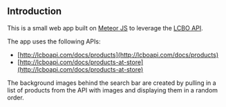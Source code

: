 ## Introduction

This is a small web app built on [Meteor JS](http://meteor.com/) to
leverage the [LCBO API](http://lcboapi.com/).

The app uses the following APIs:
- [http://lcboapi.com/docs/products](http://lcboapi.com/docs/products)
- [http://lcboapi.com/docs/products-at-store](http://lcboapi.com/docs/products-at-store)

The background images behind the search bar are created by pulling in a list of
products from the API with images and displaying them in a random order.
